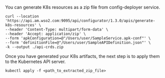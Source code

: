 You can generate K8s resources as a zip file from config-deployer service.

```
curl --location 'https://api.am.wso2.com:9095/api/configurator/1.3.0/apis/generate-k8s-resources' \
--header 'Content-Type: multipart/form-data' \
--header 'Accept: application/zip' \
--form 'apkConfiguration=@"/Users/user/SampleService.apk-conf"' \
--form 'definitionFile=@"/Users/user/SampleAPIDefinition.json"' \
-k --output ./api-crds.zip
```

Once you have generated your K8s artifacts, the next step is to apply them to the Kubernetes API server. 

```
kubectl apply -f <path_to_extracted_zip_file>
```